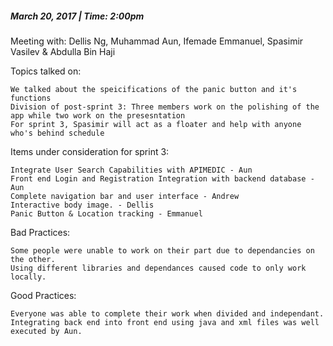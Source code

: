 ##### March 20, 2017 | Time: 2:00pm

Meeting with: Dellis Ng, Muhammad Aun, Ifemade Emmanuel, Spasimir Vasilev & Abdulla Bin Haji

Topics talked on: 

    We talked about the speicifications of the panic button and it's functions
    Division of post-sprint 3: Three members work on the polishing of the app while two work on the presesntation
    For sprint 3, Spasimir will act as a floater and help with anyone who's behind schedule

Items under consideration for sprint 3:

    Integrate User Search Capabilities with APIMEDIC - Aun
    Front end Login and Registration Integration with backend database - Aun
    Complete navigation bar and user interface - Andrew
    Interactive body image. - Dellis
    Panic Button & Location tracking - Emmanuel

Bad Practices:

    Some people were unable to work on their part due to dependancies on the other.
    Using different libraries and dependances caused code to only work locally.
    
Good Practices:

    Everyone was able to complete their work when divided and independant.
    Integrating back end into front end using java and xml files was well executed by Aun.
    
